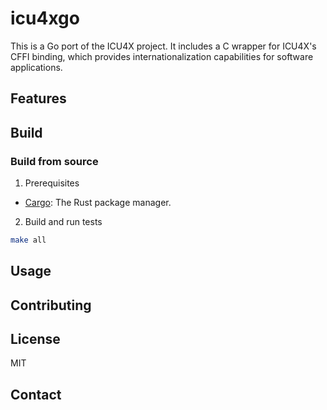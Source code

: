 # icu4xgo

This is a Go port of the ICU4X project. It includes a C wrapper for ICU4X's CFFI binding, which provides internationalization capabilities for software applications.

## Features

## Build

### Build from source

1. Prerequisites

- [Cargo](https://doc.rust-lang.org/cargo/getting-started/installation.html): The Rust package manager.

2. Build and run tests

```sh
make all
```

## Usage

## Contributing

## License

MIT

## Contact
